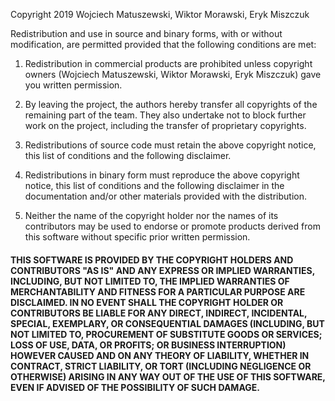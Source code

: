 Copyright 2019 Wojciech Matuszewski, Wiktor Morawski, Eryk Miszczuk

Redistribution and use in source and binary forms, with or without modification, are permitted provided that the following conditions are met:

1. Redistribution in commercial products are prohibited unless copyright owners (Wojciech Matuszewski, Wiktor Morawski, Eryk Miszczuk) gave you written permission.

2. By leaving the project, the authors hereby transfer all copyrights of the remaining part of the team. They also undertake not to block further work on the project, including the transfer of proprietary copyrights.

3. Redistributions of source code must retain the above copyright notice, this list of conditions and the following disclaimer.

4. Redistributions in binary form must reproduce the above copyright notice, this list of conditions and the following disclaimer in the documentation and/or other materials provided with the distribution.

5. Neither the name of the copyright holder nor the names of its contributors may be used to endorse or promote products derived from this software without specific prior written permission.

#### THIS SOFTWARE IS PROVIDED BY THE COPYRIGHT HOLDERS AND CONTRIBUTORS "AS IS" AND ANY EXPRESS OR IMPLIED WARRANTIES, INCLUDING, BUT NOT LIMITED TO, THE IMPLIED WARRANTIES OF MERCHANTABILITY AND FITNESS FOR A PARTICULAR PURPOSE ARE DISCLAIMED. IN NO EVENT SHALL THE COPYRIGHT HOLDER OR CONTRIBUTORS BE LIABLE FOR ANY DIRECT, INDIRECT, INCIDENTAL, SPECIAL, EXEMPLARY, OR CONSEQUENTIAL DAMAGES (INCLUDING, BUT NOT LIMITED TO, PROCUREMENT OF SUBSTITUTE GOODS OR SERVICES; LOSS OF USE, DATA, OR PROFITS; OR BUSINESS INTERRUPTION) HOWEVER CAUSED AND ON ANY THEORY OF LIABILITY, WHETHER IN CONTRACT, STRICT LIABILITY, OR TORT (INCLUDING NEGLIGENCE OR OTHERWISE) ARISING IN ANY WAY OUT OF THE USE OF THIS SOFTWARE, EVEN IF ADVISED OF THE POSSIBILITY OF SUCH DAMAGE.
